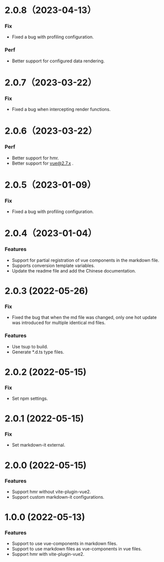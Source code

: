 # 2.0.8（2023-04-13）

### Fix

* Fixed a bug with profiling configuration.

### Perf

* Better support for configured data rendering.

# 2.0.7（2023-03-22）

### Fix

* Fixed a bug when intercepting render functions.

# 2.0.6（2023-03-22）

### Perf

* Better support for hmr.
* Better support for vue@2.7.x .

# 2.0.5（2023-01-09）

### Fix

* Fixed a bug with profiling configuration.

# 2.0.4（2023-01-04）

### Features

* Support for partial registration of vue components in the markdown file.
* Supports conversion template variables.
* Update the readme file and add the Chinese documentation.

# 2.0.3 (2022-05-26)

### Fix

* Fixed the bug that when the md file was changed, only one hot update was introduced for multiple identical md files.

### Features

* Use tsup to build.
* Generate *.d.ts type files.


# 2.0.2 (2022-05-15)

### Fix

* Set npm settings.


# 2.0.1 (2022-05-15)

### Fix

* Set markdown-it external.


# 2.0.0 (2022-05-15)

### Features

* Support hmr without vite-plugin-vue2.
* Support custom markdown-it configurations.


# 1.0.0 (2022-05-13)

### Features

* Support to use vue-components in markdown files.
* Support to use markdown files as vue-components in vue files.
* Support hmr with vite-plugin-vue2.